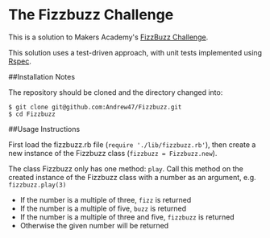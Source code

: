 The Fizzbuzz Challenge
======================
This is a solution to Makers Academy's [FizzBuzz Challenge](https://github.com/makersacademy/course/blob/master/fizzbuzz/fizzbuzz.md).

This solution uses a test-driven approach, with unit tests implemented using [Rspec](http://rspec.info).

##Installation Notes

The repository should be cloned and the directory changed into:

```
$ git clone git@github.com:Andrew47/Fizzbuzz.git
$ cd Fizzbuzz
```

##Usage Instructions

First load the fizzbuzz.rb file (`require './lib/fizzbuzz.rb'`), then create a
new instance of the Fizzbuzz class (`fizzbuzz = Fizzbuzz.new`).

The class Fizzbuzz only has one method: `play`. Call this method on the created instance of the Fizzbuzz class with a number as an argument, e.g. `fizzbuzz.play(3)`

* If the number is a multiple of three, `fizz` is returned
* If the number is a multiple of five, `buzz` is returned
* If the number is a multiple of three and five, `fizzbuzz` is returned
* Otherwise the given number will be returned
